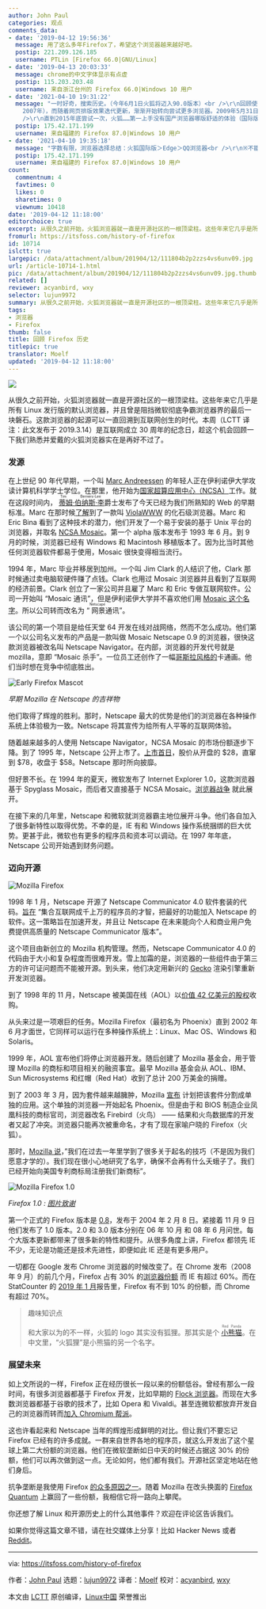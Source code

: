 ```yaml
---
author: John Paul
categories: 观点
comments_data:
- date: '2019-04-12 19:56:36'
  message: 用了这么多年Firefox了，希望这个浏览器越来越好吧。
  postip: 221.209.126.185
  username: PTLin [Firefox 66.0|GNU/Linux]
- date: '2019-04-13 20:03:33'
  message: chrome的中文字体显示有点虚
  postip: 115.203.203.48
  username: 来自浙江台州的 Firefox 66.0|Windows 10 用户
- date: '2021-04-10 19:31:22'
  message: "一时好奇，搜索历史。（今年6月1日火狐将迈入90.0版本）<br />\r\n回顾使用浏览器的经历，第一款常用是TT（小学时期只会玩玩Flash小游戏），后来接触双核浏览器（世界之窗
    2007年），而随着网页排版效果迭代更新，渐渐开始转向尝试更多浏览器。2009年5月31日（用户中心有注册时间）接触傲游浏览器，隐约记得那时候它拦截广告特别强，随着它进入云时代（能免费发短信和小文件到手机）。期间也尝试很多浏览器（360两版、QQ、欧朋、猎豹、UC、搜狗、百度）。<br
    />\r\n直到2015年底尝试一次，火狐……第一上手没有国产浏览器哪版舒适的体验（国际版，标签交互不"
  postip: 175.42.171.199
  username: 来自福建的 Firefox 87.0|Windows 10 用户
- date: '2021-04-10 19:35:18'
  message: "字数有限，浏览器选择总结：火狐国际版＞Edge＞QQ浏览器<br />\r\n※不能科学上网的浏览器，不配被选择！！"
  postip: 175.42.171.199
  username: 来自福建的 Firefox 87.0|Windows 10 用户
count:
  commentnum: 4
  favtimes: 0
  likes: 0
  sharetimes: 0
  viewnum: 10418
date: '2019-04-12 11:18:00'
editorchoice: true
excerpt: 从很久之前开始，火狐浏览器就一直是开源社区的一根顶梁柱。这些年来它几乎是所有 Linux 发行版的默认浏览器，并且曾是阻挡微软彻底争霸浏览器界的最后一块磐石。这款浏览器的起源可以一直回溯到互联网创生的时代。
fromurl: https://itsfoss.com/history-of-firefox
id: 10714
islctt: true
largepic: /data/attachment/album/201904/12/111804b2p2zzs4vs6unv09.jpg
url: /article-10714-1.html
pic: /data/attachment/album/201904/12/111804b2p2zzs4vs6unv09.jpg.thumb.jpg
related: []
reviewer: acyanbird, wxy
selector: lujun9972
summary: 从很久之前开始，火狐浏览器就一直是开源社区的一根顶梁柱。这些年来它几乎是所有 Linux 发行版的默认浏览器，并且曾是阻挡微软彻底争霸浏览器界的最后一块磐石。这款浏览器的起源可以一直回溯到互联网创生的时代。
tags:
- 浏览器
- Firefox
thumb: false
title: 回顾 Firefox 历史
titlepic: true
translator: Moelf
updated: '2019-04-12 11:18:00'
---
```


![](/data/attachment/album/201904/12/111804b2p2zzs4vs6unv09.jpg)


从很久之前开始，火狐浏览器就一直是开源社区的一根顶梁柱。这些年来它几乎是所有 Linux 发行版的默认浏览器，并且曾是阻挡微软彻底争霸浏览器界的最后一块磐石。这款浏览器的起源可以一直回溯到互联网创生的时代。本周（LCTT 译注：此文发布于 2019.3.14）是互联网成立 30 周年的纪念日，趁这个机会回顾一下我们熟悉并爱戴的火狐浏览器实在是再好不过了。


### 发源


在上世纪 90 年代早期，一个叫 [Marc Andreessen](https://en.wikipedia.org/wiki/Marc_Andreessen) 的年轻人正在伊利诺伊大学攻读计算机科学学士学位。在那里，他开始为[国家超算应用中心（NCSA）](https://en.wikipedia.org/wiki/National_Center_for_Supercomputing_Applications)工作。就在这段时间内，<ruby> <a href="https://en.wikipedia.org/wiki/Tim_Berners-Lee">  蒂姆·伯纳斯·李 </a> <rt>  Tim Berners-Lee </rt></ruby> 爵士发布了今天已经为我们所熟知的 Web 的早期标准。Marc 在那时候[了解](https://www.w3.org/DesignIssues/TimBook-old/History.html)到了一款叫 [ViolaWWW](http://viola.org/) 的化石级浏览器。Marc 和 Eric Bina 看到了这种技术的潜力，他们开发了一个易于安装的基于 Unix 平台的浏览器，并取名 [NCSA Mosaic](https://en.wikipedia.org/wiki/Mosaic_(web_browser))。第一个 alpha 版本发布于 1993 年 6 月。到 9 月的时候，浏览器已经有 Windows 和 Macintosh 移植版本了。因为比当时其他任何浏览器软件都易于使用，Mosaic 很快变得相当流行。


1994 年，Marc 毕业并移居到加州。一个叫 Jim Clark 的人结识了他，Clark 那时候通过卖电脑软硬件赚了点钱。Clark 也用过 Mosaic 浏览器并且看到了互联网的经济前景。Clark 创立了一家公司并且雇了 Marc 和 Eric 专做互联网软件。公司一开始叫 “Mosaic 通讯”，但是伊利诺伊大学并不喜欢他们用 [Mosaic 这个名字](http://www.computinghistory.org.uk/det/1789/Marc-Andreessen/)。所以公司转而改名为 “<ruby> 网景 <rt>  Netscape </rt></ruby>通讯”。


该公司的第一个项目是给任天堂 64 开发在线对战网络，然而不怎么成功。他们第一个以公司名义发布的产品是一款叫做 Mosaic Netscape 0.9 的浏览器，很快这款浏览器被改名叫 Netscape Navigator。在内部，浏览器的开发代号就是 mozilla，意即 “Mosaic 杀手”。一位员工还创作了一幅[哥斯拉风格的](http://www.davetitus.com/mozilla/)卡通画。他们当时想在竞争中彻底胜出。


![Early Firefox Mascot](/data/attachment/album/201904/12/111824viitn626mzii4t76.jpg)


*早期 Mozilla 在 Netscape 的吉祥物*


他们取得了辉煌的胜利。那时，Netscape 最大的优势是他们的浏览器在各种操作系统上体验极为一致。Netscape 将其宣传为给所有人平等的互联网体验。


随着越来越多的人使用 Netscape Navigator，NCSA Mosaic 的市场份额逐步下降。到了 1995 年，Netscape 公开上市了。[上市首日](https://www.marketwatch.com/story/netscape-ipo-ignited-the-boom-taught-some-hard-lessons-20058518550)，股价从开盘的 $28，直窜到 $78，收盘于 $58。Netscape 那时所向披靡。


但好景不长。在 1994 年的夏天，微软发布了 Internet Explorer 1.0，这款浏览器基于 Spyglass Mosaic，而后者又直接基于 NCSA Mosaic。[浏览器战争](https://en.wikipedia.org/wiki/Browser_wars) 就此展开。


在接下来的几年里，Netscape 和微软就浏览器霸主地位展开斗争。他们各自加入了很多新特性以取得优势。不幸的是，IE 有和 Windows 操作系统捆绑的巨大优势。更甚于此，微软也有更多的程序员和资本可以调动。在 1997 年年底，Netscape 公司开始遇到财务问题。


### 迈向开源


![Mozilla Firefox](/data/attachment/album/201904/12/111828sflxs7ax49iis98s.jpg)


1998 年 1 月，Netscape 开源了 Netscape Communicator 4.0 软件套装的代码。[旨在](https://web.archive.org/web/20021001071727/wp.netscape.com/newsref/pr/newsrelease558.html) “集合互联网成千上万的程序员的才智，把最好的功能加入 Netscape 的软件。这一策略旨在加速开发，并且让 Netscape 在未来能向个人和商业用户免费提供高质量的 Netscape Communicator 版本”。


这个项目由新创立的 Mozilla 机构管理。然而，Netscape Communicator 4.0 的代码由于大小和复杂程度而很难开发。雪上加霜的是，浏览器的一些组件由于第三方的许可证问题而不能被开源。到头来，他们决定用新兴的 [Gecko](https://en.wikipedia.org/wiki/Gecko_(software)) 渲染引擎重新开发浏览器。


到了 1998 年的 11 月，Netscape 被美国在线（AOL）以[价值 42 亿美元的股权](http://news.cnet.com/2100-1023-218360.html)收购。


从头来过是一项艰巨的任务。Mozilla Firefox（最初名为 Phoenix）直到 2002 年 6 月才面世，它同样可以运行在多种操作系统上：Linux、Mac OS、Windows 和 Solaris。


1999 年，AOL 宣布他们将停止浏览器开发。随后创建了 Mozilla 基金会，用于管理 Mozilla 的商标和项目相关的融资事宜。最早 Mozilla 基金会从 AOL、IBM、Sun Microsystems 和红帽（Red Hat）收到了总计 200 万美金的捐赠。


到了 2003 年 3 月，因为套件越来越臃肿，Mozilla [宣布](https://web.archive.org/web/20050618000315/http://www.mozilla.org/roadmap/roadmap-02-Apr-2003.html) 计划把该套件分割成单独的应用。这个单独的浏览器一开始起名 Phoenix。但是由于和 BIOS 制造企业凤凰科技的商标官司，浏览器改名 Firebird（火鸟） —— 结果和火鸟数据库的开发者又起了冲突。浏览器只能再次被重命名，才有了现在家喻户晓的 Firefox（火狐）。


那时，[Mozilla 说](https://www-archive.mozilla.org/projects/firefox/firefox-name-faq.html)，”我们在过去一年里学到了很多关于起名的技巧（不是因为我们愿意才学的）。我们现在很小心地研究了名字，确保不会再有什么夭蛾子了。我们已经开始向美国专利商标局注册我们新商标”。


![Mozilla Firefox 1.0](/data/attachment/album/201904/12/111829lnj81dn9899fd98c.jpg)


*Firefox 1.0 : [图片致谢](https://www.iceni.com/blog/firefox-1-0-introduced-2004/)*


第一个正式的 Firefox 版本是 [0.8](https://en.wikipedia.org/wiki/Firefox_version_history)，发布于 2004 年 2 月 8 日。紧接着 11 月 9 日他们发布了 1.0 版本。2.0 和 3.0 版本分别在 06 年 10 月 和 08 年 6 月问世。每个大版本更新都带来了很多新的特性和提升。从很多角度上讲，Firefox 都领先 IE 不少，无论是功能还是技术先进性，即便如此 IE 还是有更多用户。


一切都在 Google 发布 Chrome 浏览器的时候改变了。在 Chrome 发布（2008 年 9 月）的前几个月，Firefox 占有 30% 的[浏览器份额](https://en.wikipedia.org/wiki/Usage_share_of_web_browsers) 而 IE 有超过 60%。而在 StatCounter 的 [2019 年 1 月](http://gs.statcounter.com/browser-market-share/desktop/worldwide/#monthly-201901-201901-bar)报告里，Firefox 有不到 10% 的份额，而 Chrome 有超过 70%。



> 
> 趣味知识点
> 
> 
> 和大家以为的不一样，火狐的 logo 其实没有狐狸。那其实是个 <ruby> <a href="https://en.wikipedia.org/wiki/Red_panda">  小熊猫 </a> <rt>  Red Panda </rt></ruby>。在中文里，“火狐狸”是小熊猫的另一个名字。
> 
> 
> 


### 展望未来


如上文所说的一样，Firefox 正在经历很长一段以来的份额低谷。曾经有那么一段时间，有很多浏览器都基于 Firefox 开发，比如早期的 [Flock 浏览器](https://en.wikipedia.org/wiki/Flock_(web_browser))。而现在大多数浏览器都基于谷歌的技术了，比如 Opera 和 Vivaldi。甚至连微软都放弃开发自己的浏览器而转而[加入 Chromium 帮派](https://www.windowscentral.com/microsoft-building-chromium-powered-web-browser-windows-10)。


这也许看起来和 Netscape 当年的辉煌形成鲜明的对比。但让我们不要忘记 Firefox 已经有的许多成就。一群来自世界各地的程序员，就这么开发出了这个星球上第二大份额的浏览器。他们在微软垄断如日中天的时候还占据这 30% 的份额，他们可以再次做到这一点。无论如何，他们都有我们。开源社区坚定地站在他们身后。


抗争垄断是我使用 Firefox [的众多原因之一](https://itsfoss.com/why-firefox/)。随着 Mozilla 在改头换面的 [Firefox Quantum](https://itsfoss.com/firefox-quantum-ubuntu/) 上赢回了一些份额，我相信它将一路向上攀爬。


你还想了解 Linux 和开源历史上的什么其他事件？欢迎在评论区告诉我们。


如果你觉得这篇文章不错，请在社交媒体上分享！比如 Hacker News 或者 [Reddit](http://reddit.com/r/linuxusersgroup)。




---


via: <https://itsfoss.com/history-of-firefox>


作者：[John Paul](https://itsfoss.com/author/john/) 选题：[lujun9972](https://github.com/lujun9972) 译者：[Moelf](https://github.com/Moelf) 校对：[acyanbird](https://github.com/acyanbird), [wxy](https://github.com/wxy)


本文由 [LCTT](https://github.com/LCTT/TranslateProject) 原创编译，[Linux中国](https://linux.cn/) 荣誉推出